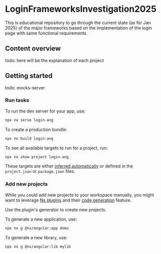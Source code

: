# LoginFrameworksInvestigation2025

This is educational repository to go through the current state (as for Jan 2025) of the major frameworks based on the implementation of the login page with same functional requirements.

## Content overview

todo: here will be the explanation of each project

## Getting started

todo: mocks-server

### Run tasks

To run the dev server for your app, use:

```sh
npx nx serve login-ang
```

To create a production bundle:

```sh
npx nx build login-ang
```

To see all available targets to run for a project, run:

```sh
npx nx show project login-ang
```

These targets are either [inferred automatically](https://nx.dev/concepts/inferred-tasks?utm_source=nx_project&utm_medium=readme&utm_campaign=nx_projects) or defined in the `project.json` or `package.json` files.

### Add new projects

While you could add new projects to your workspace manually, you might want to leverage [Nx plugins](https://nx.dev/concepts/nx-plugins?utm_source=nx_project&utm_medium=readme&utm_campaign=nx_projects) and their [code generation](https://nx.dev/features/generate-code?utm_source=nx_project&utm_medium=readme&utm_campaign=nx_projects) feature.

Use the plugin's generator to create new projects.

To generate a new application, use:

```sh
npx nx g @nx/angular:app demo
```

To generate a new library, use:

```sh
npx nx g @nx/angular:lib mylib
```
